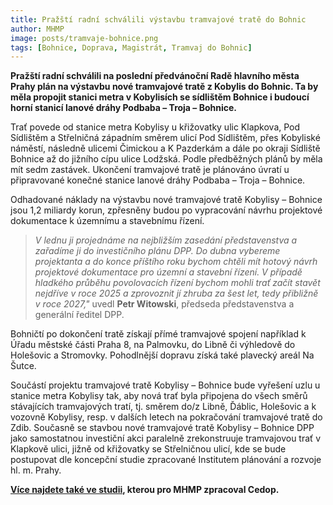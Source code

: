 ```yaml
---
title: Pražští radní schválili výstavbu tramvajové tratě do Bohnic
author: MHMP
image: posts/tramvaje-bohnice.png
tags: [Bohnice, Doprava, Magistrát, Tramvaj do Bohnic]
---
```


**Pražští radní schválili na poslední předvánoční Radě hlavního města Prahy plán na výstavbu nové tramvajové tratě z Kobylis do Bohnic. Ta by měla propojit stanici metra v Kobylisích se sídlištěm Bohnice i budoucí horní stanicí lanové dráhy Podbaba – Troja – Bohnice.**

Trať povede od stanice metra Kobylisy u křižovatky ulic Klapkova, Pod Sídlištěm a Střelničná západním směrem ulicí Pod Sídlištěm, přes Kobyliské náměstí, následně ulicemi Čimickou a K Pazderkám a dále po okraji Sídliště Bohnice až do jižního cípu ulice Lodžská. Podle předběžných plánů by měla mít sedm zastávek. Ukončení tramvajové tratě je plánováno úvratí u připravované konečné stanice lanové dráhy Podbaba – Troja – Bohnice.

Odhadované náklady na výstavbu nové tramvajové tratě Kobylisy – Bohnice jsou 1,2 miliardy korun, zpřesněny budou po vypracování návrhu projektové dokumentace k územnímu a stavebnímu řízení.

> *V lednu ji projednáme na nejbližším zasedání představenstva a zařadíme ji do investičního plánu DPP. Do dubna vybereme projektanta a do konce příštího roku bychom chtěli mít hotový návrh projektové dokumentace pro územní a stavební řízení. V případě hladkého průběhu povolovacích řízení bychom mohli trať začít stavět nejdříve v roce 2025 a zprovoznit jí zhruba za šest let, tedy přibližně v roce 2027,"* uvedl **Petr Witowski**, předseda představenstva a generální ředitel DPP.

Bohničtí po dokončení tratě získají přímé tramvajové spojení například k Úřadu městské části Praha 8, na Palmovku, do Libně či výhledově do Holešovic a Stromovky. Pohodlnější dopravu získá také plavecký areál Na Šutce.

Součástí projektu tramvajové tratě Kobylisy – Bohnice bude vyřešení uzlu u stanice metra Kobylisy tak, aby nová trať byla připojena do všech směrů stávajících tramvajových tratí, tj. směrem do/z Libně, Ďáblic, Holešovic a k vozovně Kobylisy, resp. v dalších letech na pokračování tramvajové tratě do Zdib. Současně se stavbou nové tramvajové tratě Kobylisy – Bohnice DPP jako samostatnou investiční akci paralelně zrekonstruuje tramvajovou trať v Klapkově ulici, jižně od křižovatky se Střelničnou ulicí, kde se bude postupovat dle koncepční studie zpracované Institutem plánování a rozvoje hl. m. Prahy.

**[Více najdete také ve studii](https://www.praha8.cz/file/ojY/Tramvajova-trat-Kobylisy-Bohnice.pdf), kterou pro MHMP zpracoval Cedop.**
